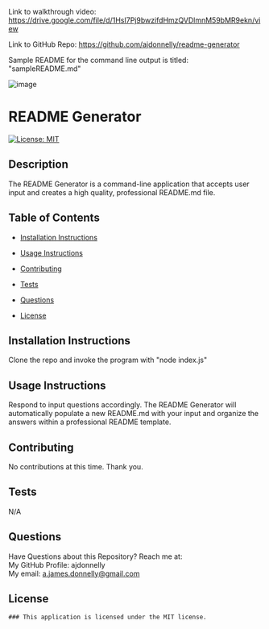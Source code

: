  Link to walkthrough video: https://drive.google.com/file/d/1HsI7Pj9bwzifdHmzQVDlmnM59bMR9ekn/view
 
 Link to GitHub Repo: https://github.com/ajdonnelly/readme-generator
 
 Sample README for the command line output is titled: "sampleREADME.md"
 
 
  
  ![image](https://user-images.githubusercontent.com/65695895/89744272-e4eab200-da70-11ea-9167-b36a7a89b2cf.png)

  # README Generator
  [![License: MIT](https://img.shields.io/badge/License-MIT-yellow.svg)](https://opensource.org/licenses/MIT)

  ## Description<br>

  The README Generator is a command-line application that accepts user input and creates a high quality, professional README.md file. 

  ## Table of Contents

  * [Installation Instructions](#installation-instructions)
  
  * [Usage Instructions](#usage-instructions)
  
  * [Contributing](#contributing)
  
  * [Tests](#tests)
  
  * [Questions](#questions)

  
* [License](#license)


## Installation Instructions
  Clone the repo and invoke the program with "node index.js"

  ## Usage Instructions
  Respond to input questions accordingly. The README Generator will automatically populate a new README.md with your input and organize the answers within a professional README template.

  ## Contributing
  No contributions at this time. Thank you. 

  ## Tests
  N/A

  ## Questions
  Have Questions about this Repository? Reach me at:<br> 
  My GitHub Profile: ajdonnelly<br> 
  My email: a.james.donnelly@gmail.com<br> 

  ## License

    ### This application is licensed under the MIT license.
